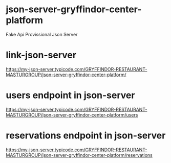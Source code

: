 # json-server-gryffindor-center-platform
Fake Api Provissional Json Server

# link-json-server
https://my-json-server.typicode.com/GRYFFINDOR-RESTAURANT-MASTURGROUP/json-server-gryffindor-center-platform/

# users endpoint in json-server
https://my-json-server.typicode.com/GRYFFINDOR-RESTAURANT-MASTURGROUP/json-server-gryffindor-center-platform/users

# reservations endpoint in json-server
https://my-json-server.typicode.com/GRYFFINDOR-RESTAURANT-MASTURGROUP/json-server-gryffindor-center-platform/reservations
